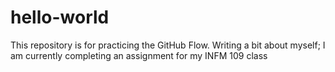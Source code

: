 # hello-world
This repository is for practicing the GitHub Flow.
Writing a bit about myself; I am currently completing an assignment for my INFM 109 class
